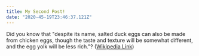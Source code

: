 ```yaml
---
title: My Second Post!
date: "2020-45-19T23:46:37.121Z"
---
```



Did you know that "despite its name, salted duck eggs can also be made from
chicken eggs, though the taste and texture will be somewhat different, and the
egg yolk will be less rich."?
([Wikipedia Link](https://en.wikipedia.org/wiki/Salted_duck_egg))

